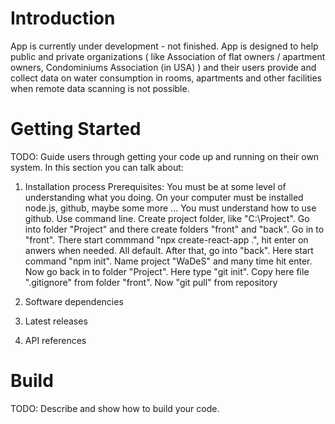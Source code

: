 # Introduction

App is currently under development - not finished.
App is designed to help public and private organizations ( like Association of flat owners / apartment owners, Condominiums Association (in USA) ) and their users provide and collect data on water consumption in rooms, apartments and other facilities when remote data scanning is not possible.

# Getting Started

TODO: Guide users through getting your code up and running on their own system. In this section you can talk about:

1. Installation process
   Prerequisites: You must be at some level of understanding what you doing. On your computer must be installed node.js, github, maybe some more ... You must understand how to use github.
   Use command line. Create project folder, like "C:\Project". Go into folder "Project" and there create folders "front" and "back".
   Go in to "front". There start commmand "npx create-react-app .", hit enter on anwers when needed. All default.
   After that, go into "back". Here start command "npm init". Name project "WaDeS" and many time hit enter.
   Now go back in to folder "Project". Here type "git init". Copy here file ".gitignore" from folder "front".
   Now "git pull" from repository

2. Software dependencies

3. Latest releases

4. API references

# Build

TODO: Describe and show how to build your code.

```

```
